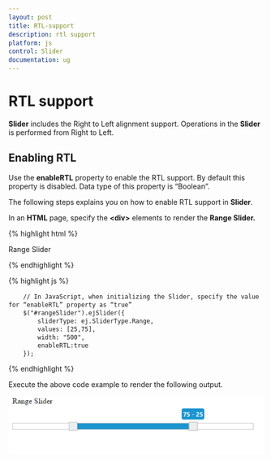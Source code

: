 ```yaml
---
layout: post
title: RTL-support
description: rtl support
platform: js
control: Slider
documentation: ug
---
```


# RTL support

**Slider** includes the Right to Left alignment support. Operations in the **Slider** is performed from Right to Left.

## Enabling RTL

Use the **enableRTL** property to enable the RTL support. By default this property is disabled. Data type of this property is “Boolean”.

The following steps explains you on how to enable RTL support in **Slider**.

In an **HTML** page, specify the **&lt;div&gt;** elements to render the **Range Slider.**



{% highlight html %}

   <div class="txt">Range Slider</div>
   <div id="rangeSlider"></div>


{% endhighlight %}

{% highlight js %}

        // In JavaScript, when initializing the Slider, specify the value for “enableRTL” property as “true” 
        $("#rangeSlider").ejSlider({
            sliderType: ej.SliderType.Range,
            values: [25,75],
            width: "500",
            enableRTL:true
        });


{% endhighlight %}

Execute the above code example to render the following output.


![](/js/Slider/RTL-support_images/RTL-support_img1.png) 

